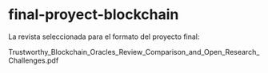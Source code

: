 # final-proyect-blockchain

La revista seleccionada para el formato del proyecto final:

Trustworthy_Blockchain_Oracles_Review_Comparison_and_Open_Research_Challenges.pdf 
